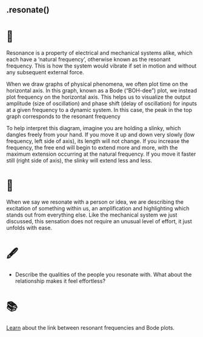 ## .resonate()

# 🔬

Resonance is a property of electrical and mechanical systems alike, which each have a ‘natural frequency’, otherwise known as the resonant frequency. This is how the system would vibrate if set in motion and without any subsequent external force. 

When we draw graphs of physical phenomena, we often plot time on the horizontal axis. In this graph, known as a Bode (“BOH-dee”) plot, we instead plot frequency on the horizontal axis. This helps us to visualize the output amplitude (size of oscillation) and phase shift (delay of oscillation) for inputs at a given frequency to a dynamic system. In this case, the peak in the top graph corresponds to the resonant frequency 

To help interpret this diagram, imagine you are holding a slinky, which dangles freely from your hand. If you move it up and down very slowly (low frequency, left side of axis), its length will not change. If you increase the frequency, the free end will begin to extend more and more, with the maximum extension occurring at the natural frequency. If you move it faster still (right side of axis), the slinky will extend less and less. 

# 🧩

When we say we resonate with a person or idea, we are describing the excitation of something within us, an amplification and highlighting which stands out from everything else. Like the mechanical system we just discussed, this sensation does not require an unusual level of effort, it just unfolds with ease. 

# 🖋️

- Describe the qualities of the people you resonate with. What about the relationship makes it feel effortless?

# 📚

[Learn](https://youtu.be/F6-EaZobHNk) about the link between resonant frequencies and Bode plots.